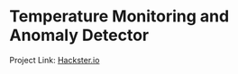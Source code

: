 # Temperature Monitoring and Anomaly Detector

Project Link:
[Hackster.io](https://www.hackster.io/aniruddhamishra9999/capstone-project-temperature-monitor-and-anomaly-detector-fd45ce)
